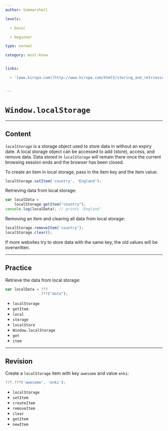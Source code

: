 ```yaml
---
author: tommarshall

levels:

  - basic

  - beginner

type: normal

category: must-know


links:

  - '[www.kirupa.com](http://www.kirupa.com/html5/storing_and_retrieving_an_array_from_local_storage.htm){website}'


---
```


# `Window.localStorage`

---
## Content

*`localStorage`* is a storage object used to store data in without an expiry date. A local storage object can be accessed to add (store), access, and remove data. Data stored in *`localStorage`* will remain there once the current browsing session ends and the browser has been closed.

To create an item in local storage, pass in the item key and the item value:
```javascript
localStorage.setItem('country', 'England');
``` 

Retrieving data from local storage:
```javascript
var localData =   
    localStorage.getItem("country");
console.log(localData); // prints 'England'
```
Removing an item and clearing all data from local storage:
```javascript
localStorage.removeItem('country');
localStorage.clear();
```
If more websites try to store data with the same key, the old values will be overwritten.

---
## Practice

Retrieve the data from local storage:

```javascript
var localData = ???
               .???("data");
```


* `localStorage`
* `getItem`
* `local`
* `storage`
* `localStore`
* `Window.localStorage`
* `get`
* `item`

---
## Revision

Create a `localStorage` item with key `awesome` and value `enki`:
```javascript
???.???('awesome', 'enki');

```


* `localStorage`
* `setItem`
* `createItem`
* `removeItem`
* `clear`
* `getItem`
* `newItem`

